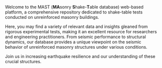 Welcome to the MAST (**MA**sonry **S**hake-**T**able database) web-based platform, a comprehensive repository dedicated to shake-table tests conducted on unreinforced masonry buildings.

Here, you may find a variety of relevant data and insights gleaned from rigorous experimental tests, making it an excellent resource for researchers and engineering practitioners. From seismic performance to structural dynamics, our database provides a unique viewpoint on the seismic behavior of unreinforced masonry structures under various conditions.

Join us in increasing earthquake resilience and our understanding of these crucial structures.
